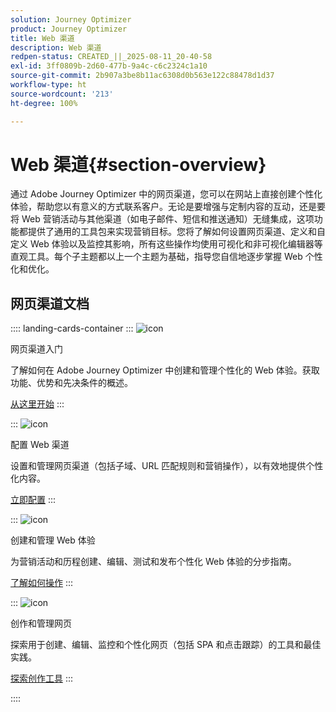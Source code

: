 ```yaml
---
solution: Journey Optimizer
product: Journey Optimizer
title: Web 渠道
description: Web 渠道
redpen-status: CREATED_||_2025-08-11_20-40-58
exl-id: 3ff0809b-2d60-477b-9a4c-c6c2324c1a10
source-git-commit: 2b907a3be8b11ac6308d0b563e122c88478d1d37
workflow-type: ht
source-wordcount: '213'
ht-degree: 100%

---
```


# Web 渠道{#section-overview}

通过 Adobe Journey Optimizer 中的网页渠道，您可以在网站上直接创建个性化体验，帮助您以有意义的方式联系客户。无论是要增强与定制内容的互动，还是要将 Web 营销活动与其他渠道（如电子邮件、短信和推送通知）无缝集成，这项功能都提供了通用的工具包来实现营销目标。您将了解如何设置网页渠道、定义和自定义 Web 体验以及监控其影响，所有这些操作均使用可视化和非可视化编辑器等直观工具。每个子主题都以上一个主题为基础，指导您自信地逐步掌握 Web 个性化和优化。

## 网页渠道文档

:::: landing-cards-container
:::
![icon](https://cdn.experienceleague.adobe.com/icons/circle-play.svg)

网页渠道入门

了解如何在 Adobe Journey Optimizer 中创建和管理个性化的 Web 体验。获取功能、优势和先决条件的概述。

[从这里开始](../using/web/get-started-web.md)
:::

:::
![icon](https://cdn.experienceleague.adobe.com/icons/gear.svg)

配置 Web 渠道

设置和管理网页渠道（包括子域、URL 匹配规则和营销操作），以有效地提供个性化内容。

[立即配置](configure-web-channel-landing-page.md)
:::

:::
![icon](https://cdn.experienceleague.adobe.com/icons/list-check.svg)

创建和管理 Web 体验

为营销活动和历程创建、编辑、测试和发布个性化 Web 体验的分步指南。

[了解如何操作](../using/web/create-web.md)
:::

:::
![icon](https://cdn.experienceleague.adobe.com/icons/screwdriver-wrench.svg)

创作和管理网页

探索用于创建、编辑、监控和个性化网页（包括 SPA 和点击跟踪）的工具和最佳实践。

[探索创作工具](author-web-pages-landing-page.md)
:::

::::
